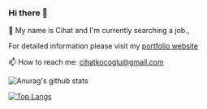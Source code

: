 ### Hi there 👋

💬 My name is Cihat and I'm currently searching a job.,

For detailed information please visit my <a href="https://Ckocoglu.github.io/" target="_blank">portfolio website</a>

📫 How to reach me: cihatkocoglu@gmail.com

![Anurag's github stats](https://github-readme-stats.vercel.app/api?username=Ckocoglu&show_icons=true&count_private=true&theme=tokyonight)

[![Top Langs](https://github-readme-stats.vercel.app/api/top-langs/?username=Ckocoglu&langs_count=10)](https://github.com/Ckocoglu/github-readme-stats)
